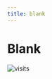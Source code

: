 ```yaml
---
title: blank
---
```


# Blank

![visits](https://visit-counter.vercel.app/counter.png?page=https%3A%2F%2Fselwynpolit.github.io%2Fdemo2%2Fblank&s=16&c=030303&bg=00000000&no=5&ff=electrolize&tb=&ta=+Views)

## 

